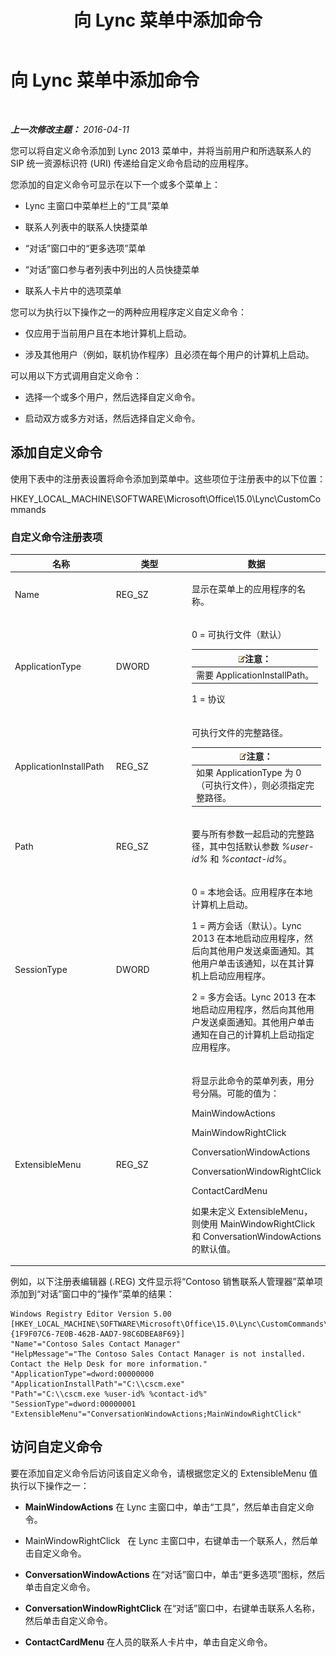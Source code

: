 ﻿---
title: 向 Lync 菜单中添加命令
TOCTitle: 向 Lync 菜单中添加命令
ms:assetid: a8443bc2-e234-4022-870a-00700f38b1ea
ms:mtpsurl: https://technet.microsoft.com/zh-cn/library/Gg412788(v=OCS.15)
ms:contentKeyID: 52061088
ms.date: 05/19/2016
mtps_version: v=OCS.15
ms.translationtype: HT
---

# 向 Lync 菜单中添加命令

 

_**上一次修改主题：** 2016-04-11_

您可以将自定义命令添加到 Lync 2013 菜单中，并将当前用户和所选联系人的 SIP 统一资源标识符 (URI) 传递给自定义命令启动的应用程序。

您添加的自定义命令可显示在以下一个或多个菜单上：

  - Lync 主窗口中菜单栏上的“工具”菜单

  - 联系人列表中的联系人快捷菜单

  - “对话”窗口中的“更多选项”菜单

  - “对话”窗口参与者列表中列出的人员快捷菜单

  - 联系人卡片中的选项菜单

您可以为执行以下操作之一的两种应用程序定义自定义命令：

  - 仅应用于当前用户且在本地计算机上启动。

  - 涉及其他用户（例如，联机协作程序）且必须在每个用户的计算机上启动。

可以用以下方式调用自定义命令：

  - 选择一个或多个用户，然后选择自定义命令。

  - 启动双方或多方对话，然后选择自定义命令。

## 添加自定义命令

使用下表中的注册表设置将命令添加到菜单中。这些项位于注册表中的以下位置：

HKEY\_LOCAL\_MACHINE\\SOFTWARE\\Microsoft\\Office\\15.0\\Lync\\CustomCommands

### 自定义命令注册表项

<table>
<colgroup>
<col style="width: 33%" />
<col style="width: 33%" />
<col style="width: 33%" />
</colgroup>
<thead>
<tr class="header">
<th>名称</th>
<th>类型</th>
<th>数据</th>
</tr>
</thead>
<tbody>
<tr class="odd">
<td><p>Name</p></td>
<td><p>REG_SZ</p></td>
<td><p>显示在菜单上的应用程序的名称。</p></td>
</tr>
<tr class="even">
<td><p>ApplicationType</p></td>
<td><p>DWORD</p></td>
<td><p>0 = 可执行文件（默认）</p>
<div class="alert">
<table>
<thead>
<tr class="header">
<th><img src="images/Dn783119.note(OCS.15).gif" title="note" alt="note" />注意：</th>
</tr>
</thead>
<tbody>
<tr class="odd">
<td>需要 ApplicationInstallPath。</td>
</tr>
</tbody>
</table>

</div>
<p>1 = 协议</p></td>
</tr>
<tr class="odd">
<td><p>ApplicationInstallPath</p></td>
<td><p>REG_SZ</p></td>
<td><p>可执行文件的完整路径。</p>
<div class="alert">
<table>
<thead>
<tr class="header">
<th><img src="images/Dn783119.note(OCS.15).gif" title="note" alt="note" />注意：</th>
</tr>
</thead>
<tbody>
<tr class="odd">
<td>如果 ApplicationType 为 0（可执行文件），则必须指定完整路径。</td>
</tr>
</tbody>
</table>

</div></td>
</tr>
<tr class="even">
<td><p>Path</p></td>
<td><p>REG_SZ</p></td>
<td><p>要与所有参数一起启动的完整路径，其中包括默认参数 <em>%user-id%</em> 和 <em>%contact-id%</em>。</p></td>
</tr>
<tr class="odd">
<td><p>SessionType</p></td>
<td><p>DWORD</p></td>
<td><p>0 = 本地会话。应用程序在本地计算机上启动。</p>
<p>1 = 两方会话（默认）。Lync 2013 在本地启动应用程序，然后向其他用户发送桌面通知。其他用户单击该通知，以在其计算机上启动应用程序。</p>
<p>2 = 多方会话。Lync 2013 在本地启动应用程序，然后向其他用户发送桌面通知。其他用户单击通知在自己的计算机上启动指定应用程序。</p></td>
</tr>
<tr class="even">
<td><p>ExtensibleMenu</p></td>
<td><p>REG_SZ</p></td>
<td><p>将显示此命令的菜单列表，用分号分隔。可能的值为：</p>
<p>MainWindowActions</p>
<p>MainWindowRightClick</p>
<p>ConversationWindowActions</p>
<p>ConversationWindowRightClick</p>
<p>ContactCardMenu</p>
<p>如果未定义 ExtensibleMenu，则使用 MainWindowRightClick 和 ConversationWindowActions 的默认值。</p></td>
</tr>
</tbody>
</table>


例如，以下注册表编辑器 (.REG) 文件显示将“Contoso 销售联系人管理器”菜单项添加到“对话”窗口中的“操作”菜单的结果：

    Windows Registry Editor Version 5.00
    [HKEY_LOCAL_MACHINE\SOFTWARE\Microsoft\Office\15.0\Lync\CustomCommands\{1F9F07C6-7E0B-462B-AAD7-98C6DBEA8F69}]
    "Name"="Contoso Sales Contact Manager"
    "HelpMessage"="The Contoso Sales Contact Manager is not installed. Contact the Help Desk for more information."
    "ApplicationType"=dword:00000000
    "ApplicationInstallPath"="C:\\cscm.exe"
    "Path"="C:\\cscm.exe %user-id% %contact-id%"
    "SessionType"=dword:00000001
    "ExtensibleMenu"="ConversationWindowActions;MainWindowRightClick"

## 访问自定义命令

要在添加自定义命令后访问该自定义命令，请根据您定义的 ExtensibleMenu 值执行以下操作之一：

  - **MainWindowActions** 在 Lync 主窗口中，单击“工具”，然后单击自定义命令。

  - MainWindowRightClick   在 Lync 主窗口中，右键单击一个联系人，然后单击自定义命令。

  - **ConversationWindowActions** 在“对话”窗口中，单击“更多选项”图标，然后单击自定义命令。

  - **ConversationWindowRightClick** 在“对话”窗口中，右键单击联系人名称，然后单击自定义命令。

  - **ContactCardMenu** 在人员的联系人卡片中，单击自定义命令。

